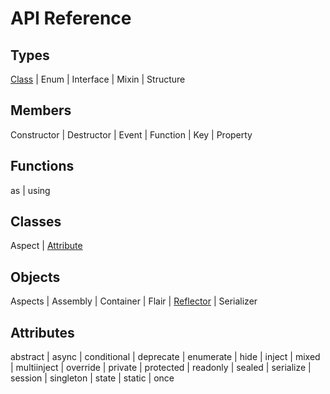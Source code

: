 <!-- nav: api-nav.json -->

API Reference
=============

Types
------

[Class](#/api/class) |
Enum |
Interface |
Mixin |
Structure

Members
-------

Constructor |
Destructor |
Event |
Function |
Key |
Property


Functions
---------

as |
using

Classes
-------

Aspect |
[Attribute](#/api/attribute)

Objects
-------

Aspects |
Assembly |
Container |
Flair |
[Reflector](#/api/reflector) |
Serializer


Attributes
----------

abstract |
async |
conditional |
deprecate |
enumerate |
hide |
inject |
mixed |
multiinject |
override |
private |
protected |
readonly |
sealed |
serialize |
session |
singleton |
state |
static |
once